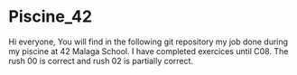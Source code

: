 # Piscine_42
Hi everyone,
You will find in the following git repository my job done during my piscine at 42 Malaga School.
I have completed exercices until C08. The rush 00 is correct and rush 02 is partially correct.
